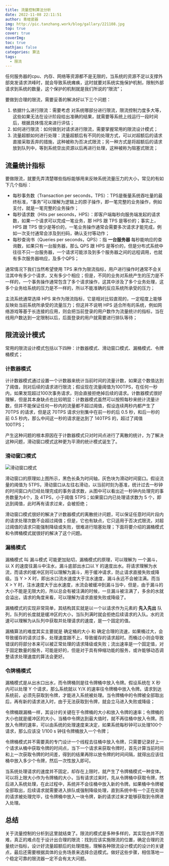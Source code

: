```yaml
---
title: 流量控制算法分析
date: 2022-11-08 22:11:51
author: 青蛙瓷器
img: http://pic.tanzhang.work/blog/gallary/221108.jpg
top: true
cover: true
coverImg: 
toc: true
mathjax: false
categories: 算法
tags:
  - 限流
---
```

任何服务器的cpu、内存、网络等资源都不是无限的，当系统的资源不足以支撑外部突发请求洪峰时，就会导致系统瘫痪，这时就要对系统实施保护机制，限制外部请求到系统的数量，这个保护的机制就是我们所说的“限流”；

要做到合理的限流，需要妥善的解决好以下三个问题：

1. 依据什么进行限流：需要考虑 对系统哪部分进行限流，限流控制力度多大等，这些如果无法在设计阶段给出准确的结果，就需要等系统上线运行一段时间后，根据具体情况来进行评估；
2. 如何进行限流：如何做到对请求进行限流，需要掌握常用的限流设计模式；
3. 流量超额如何进行处理：流量超额后有不同的处理方式，可以对超额后的请求直接采取丢弃的措施，这种被称为否决式限流；另一种方式是将超额后的请求放到队列中，等到系统空出资源以后再进行处理，这种被称为阻塞式限流；

## 流量统计指标

要做限流，就要先弄清楚哪些指标能够用来反映系统流量压力的大小，常见的有如下几个指标：

- 每秒事务数（Transaction per seconds，TPS）：TPS是衡量系统吞吐量的最终标准，“事务”可以理解为逻辑上的原子操作，即一笔完整的业务操作，例如支付，就是一笔完整的业务操作；
- 每秒请求数（Hits per seconds，HPS）：即客户端每秒向服务端发起的请求数，如果一个请求可以完成一笔业务，那 HPS 跟 TPS 是等价的；事实上，HPS 跟 TPS 很少是等价的，一笔业务操作通常会需要多次请求才能完成，例如一次支付通常会涉及到扫码，确认支付等动作；
- 每秒查询书（Queries per seconds，QPS）：指 **一台服务器** 每秒能响应的查询数，如果只有一台服务器，那么 QPS 跟 HPS 是等价的，但是分布式系统中往往不只一台服务器，一个请求可能涉及到多个服务器之间的远程调用，也就有多次服务器响应，及多个QPS；

通常情况下我们当然希望使用 TPS 来作为限流指标，用户进行操作时通常不会关注其中有多少个请求，又有多少个相应；但是，不同的业务对系统产生的压力是不一样的，一个事务操作通常包含了多个请求操作，这其中涉及了多个业务处理，这多个业务给系统的压力是不一样的，所以不能准确的反应系统所承受的压力；

主流系统通常选择 HPS 来作为限流指标，它是相对比较直观的，一定程度上能够反映处当前系统所承受的流量压力；但这并不说明 HPS 适合所有的系统，例如网络游戏等基于长连接的应用，则会把当前登录的用户数作为流量统计的指标，当在线用户数达到一定限制以后，后面登录的用户就需要进行排队等待；

## 限流设计模式

常用的限流设计模式包括以下四种：计数器模式、滑动窗口模式、漏桶模式、令牌桶模式；

### 计数器模式

计计数器模式通过设置一个计数器来统计当前时间的流量计数，如果这个数值达到了阈值，则对后续的请求进行限流；假设现在流量阈值为100TPS，在任何一秒内，如果发现超过100次事务请求，则会直接拒绝掉后续的请求。计数器模式很好理解，但是其本身缺点也比较明显：计数器模式虽然可以按照每秒来统计流量计数，但并不能保证任何一秒内的流量都不超过阈值，假设连续两秒内都产生了 70TPS 的请求，但是这 70TPS 请求分别集中在前一秒的后 0.5 秒，和后一秒的前 0.5 秒内，那么中间这一秒的请求是达到了 140TPS 的，超过了阈值 100TPS；

产生这种问题的根本原因在于计数器模式只对时间点进行了离散的统计，为了解决这种问题，滑动窗口模式这种更为平滑的统计模式诞生了。

### 滑动窗口模式

![滑动窗口模式](https://pic.tanzhang.work/blog/flow_window.png)

滑动窗口的原理如上图所示，黑色长条为时间轴，灰色块为滑动时间窗口。假设流量的阈值为 5TPS，滑动窗口从左往右滑动，以当前时刻为基准，统计过去一秒钟的时间窗口内已经处理完成的事务请求数，从图中可以看出近一秒钟内处理完的事务数量为4个，及 4TPS，小于阈值 5TPS；如果窗口内已处理请求数为 5 个，即达到阈值，此时再有请求过来，会被拒绝；

滑动窗口模式很好的解决了计数器模式的离散统计问题，可以保证任意时间片段内的请求处理次数不会超过阈值；但是，它也有缺点，它只适用于否决式限流，对超过阈值的请求只能强制降级或失败，很难进行阻塞处理；下面将要介绍的漏桶模式和令牌桶模式就很好的解决了这个问题。

### 漏桶模式

漏桶模式 叫 漏斗模式 可能更加贴切，漏桶模式的原理，可以理解为 一个漏斗，以 X 的速度往漏斗中注水，漏斗底部出水口以 Y 的速度出水。将请求理解为水流，而请求的缓冲区则可以理解为漏斗，用于缓冲请求，防止请求直接失败或降级。当 Y > X 时，即出水口流水速度大于注水速度，漏斗永远不会被注满。而当 X > Y 时，注水速度大于出水速度，水流会被缓冲到漏斗当中，但是，由于漏斗的大小不能是无限大的，所以总会有被注满的时候，一旦漏斗被注满了，多余的水就会溢出，请求的角度来看，可以理解为请求直接失败或降级了。

漏桶模式的实现非常简单，其结构其实就是以一个以请求作为元素的 **先入先出** 队列，队列的长度就是缓冲区的大小，当队列满时就会拒绝后续请求的入队。水的流速可以理解为从队列中获取并处理请求的速度，是一个固定的值。

漏桶算法的难度其实主要就是 确定桶的大小 和 确定合理的流速，如果桶过大，会导致缓存的请求过多，处理速度跟不上，导致缓存的请求超时。而桶过小则会导致错误的将部分本来可以被正常处理的请求降级或失败；流出速率是一个固定值，对于固定数量的服务，可能是好的，但是对于具有伸缩功能的服务，或许能够动态调整请求处理速度的算法会更好。

### 令牌桶模式

漏桶模式是从出水口出水，而令牌桶则是往令牌桶中放入令牌。假设系统在 X 秒内可以处理 Y 个请求，那么系统就以 Y/X 的速率往令牌桶中放入令牌。请求到达系统前，必须先获取到令牌，才能进入系统被处理。当令牌桶中的令牌被全部取出后，再有新的请求进入时，由于无法获取到令牌，就会立马进入失败或降级；

令牌桶跟漏桶一样，其设计的关键在于令牌桶的大小和放入令牌的速率；令牌桶的大小也就是缓冲区的大小，当桶中令牌达到最大值时，就不再往桶中放入令牌。而放入令牌的速率，可以由系统的处理速度来决定，如果系统每秒钟可以处理100个请求，那么应该没 1/100 s 钟往令牌桶放入一个令牌；

令牌桶模式并不需要真的专门设计一个线程去往桶中放入令牌，只需要记录好上一个请求从桶中获取令牌的时间点，当下一个请求来获取令牌时，首先计算当前时间和上一次获取令牌的时间差，得到的结果再除以放令牌的时间间隔，就得出应该往桶中放入多少个令牌，然后一次性放入即可。

当系统处理请求的速度并不固定，却存在上限时，就产生了令牌桶模式一种变体。可以将上限大小作为令牌桶的大小，当有请求过来时，先从令牌桶中获取令牌，然后进入系统处理，在此过程中，系统并不会往桶中放入新的令牌。如果桶中令牌被全部取出，后续请求就需要进入排队或强制降级处理，直到系统中有一个正在处理的请求被处理完毕，往令牌桶中放入一块令牌，新的请求过来才能够获取到令牌进入处理。

## 总结

关于流量控制的分析到这里就结束了。限流的模式是多种多样的，其实现也并不困难，真正的难点在于设计出合理的限流：找到应该实施限流的位置，确定合理的流量统计指标，设计好流量超额后的处理措施，理解各种限流设计模式的设计的关键点，最后还需要根据具体的业务场景来选择合适模式。做好这些步骤，相信落地一个稳定可靠的限流器一定不会有太大问题。

